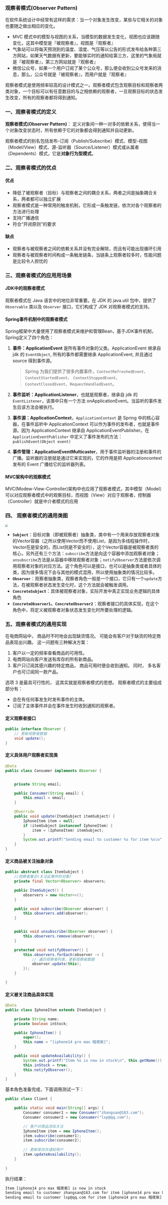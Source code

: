 ### 观察者模式(Observer Pattern)



在软件系统设计中经常有这样的需求：当一个对象发生改变，某些与它相关的对象也要随之做出相应的变化。

* MVC 模式中的模型与视图的关系，当模型的数据发生变化，视图也应该跟随变化，这其中模型是『被观察者』，视图是『观察者』
* 气象站可以将每天预测到的温度、湿度、气压等以公告的形式发布给各种第三方网站，如果天气数据有更新，要能够实时的通知给第三方，这里的气象局就是『被观察者』，第三方网站就是『观察者』
* 微信公众号，如果一个用户订阅了某个公众号，那么便会收到公众号发来的消息，那么，公众号就是『被观察者』，而用户就是『观察者』

观察者模式是使用频率较高的设计模式之一。观察者模式包含观察目标和观察者两类对象，一个目标可以有任意数目的与之相依赖的观察者，一旦观察目标的状态发生改变，所有的观察者都将得到通知。





### 一、观察者模式的定义

**观察者模式(Observer Pattern)**： 定义对象间一种一对多的依赖关系，使得当一个对象改变状态时，所有依赖于它的对象都会得到通知并自动更新。

观察者模式的别名包括发布-订阅（Publish/Subscribe）模式、模型-视图（Model/View）模式、源-监听器（Source/Listener）模式或从属者（Dependents）模式，它是**对象行为型模式**。



### 二、观察者模式的优点

#### 优点

- 降低了被观察者（目标）与观察者之间的耦合关系，两者之间是抽象耦合关系，两者都可以独立扩展
- 观察者模式是一种常用的触发机制，它形成一条触发链，依次对各个观察者的方法进行处理
- 支持广播通信
- 符合“开闭原则”的要求

#### 缺点

- 观察者与被观察者之间的依赖关系并没有完全解除，而且有可能出现循环引用
- 观察者与被观察者时间构成一条触发链条，当链条上观察者较多时，性能问题是比较令人担忧的



### 三、观察者模式的应用用场景

#### **JDK中的观察者模式**

观察者模式在 Java 语言中的地位非常重要。在 JDK 的 java.util 包中，提供了 `Observable` 类以及 `Observer` 接口，它们构成了 JDK 对观察者模式的支持。

#### **Spring事件机制中的观察者模式**

Spring框架中大量使用了观察者模式来维护和管理Bean，基于JDK事件机制，Spring定义了四个角色：

1. **事件：ApplicationEvent** 是所有事件对象的父类。ApplicationEvent 继承自 jdk 的 `EventObject`, 所有的事件都需要继承 ApplicationEvent, 并且通过 source 得到事件源。

   > Spring 为我们提供了很多内置事件，`ContextRefreshedEvent`、`ContextStartedEvent`、 `ContextStoppedEvent`、`ContextClosedEvent`、`RequestHandledEvent`。

2. **事件监听：ApplicationListener**，也就是观察者，继承自 jdk 的 `EventListener`，该类中只有一个方法 onApplicationEvent。当监听的事件发生后该方法会被执行。

3. **事件源：ApplicationContext**，`ApplicationContext` 是 Spring 中的核心容器，在事件监听中 ApplicationContext 可以作为事件的发布者，也就是事件源。因为 ApplicationContext 继承自 ApplicationEventPublisher。在 `ApplicationEventPublisher` 中定义了事件发布的方法：`publishEvent(Object event)`

4. **事件管理：ApplicationEventMulticaster**，用于事件监听器的注册和事件的广播。监听器的注册就是通过它来实现的，它的作用是把 Applicationcontext 发布的 Event 广播给它的监听器列表。

#### MVC架构中的观察模式

MVC(Modew-View-Controller)架构中也应用了观察者模式，其中模型（Model）可以对应观察者模式中的观察目标，而视图（View）对应于观察者，控制器（Controller）就是中介者模式的应用



### 四、 观察者模式的通用类图

<img src="http://image.easyblog.top/168222880705741192aaa-eac0-4b32-bc01-241d68a076db.png" style="zoom:50%;" />

* **`Subject`**：目标对象（即被观察者）抽象类，类中有一个用来存放观察者对象的Vector容器（之所以使用Vector而不使用List，是因为多线程操作时，Vector在是安全的，而List则是不安全的），这个Vector容器是被观察者类的核心，另外还有三个方法：`subscribe`方法是向这个容器中添加观察者对象；`unsubscribe`方法是从容器中移除观察者对象；`notifyObserver`方法是依次调用观察者对象的对应方法。这个角色可以是接口，也可以是抽象类或者具体的类，因为很多情况下会与其他的模式混用，所以使用抽象类的情况比较多。
* **`Observer`**：观察者抽象类，观察者角色一般是一个接口，它只有一个`update`方法，在被观察者状态发生变化时，这个方法就会被触发调用。
* **`ConcreteSubject`**：具体被观察者对象，实际开发中真正实现业务逻辑的具体角色
* **`ConcreteObserver1`、`ConcreteObserver2`**：观察者接口的具体实现，在这个角色中，将定义被观察者对象状态发生变化时所要处理的逻辑。



### 五、观察者模式的通用实现

在电商网站中， 商品时不时地会出现缺货情况。 可能会有客户对于缺货的特定商品表现出兴趣。 这一问题有三种解决方案：

1. 客户以一定的频率查看商品的可用性。
2. 电商网站向客户发送有库存的所有新商品。
3. 客户只订阅其感兴趣的特定商品， 商品可用时便会收到通知。 同时， 多名客户也可订阅同一款产品。

选项 3 是最具可行性的， 这其实就是观察者模式的思想。 观察者模式的主要组成部分有：

- 会在有任何事发生时发布事件的主体。
- 订阅了主体事件并会在事件发生时收到通知的观察者。



#### 定义观察者接口

```java
public interface Observer {
    // 更新观察者数据
    void update();
}
```



#### 定义具体用户观察者实现类

```java
@Data
public class Consumer implements Observer {


    private String email;

    public Consumer(String email) {
        this.email = email;
    }

    @Override
    public void update(ItemSubject itemSubject) {
        IphoneItem item = null;
        if (itemSubject instanceof IphoneItem) {
            item = (IphoneItem) itemSubject;
        }
        System.out.printf("Sending email to customer %s for item %s\n", this.getEmail(), Objects.requireNonNull(item, "Error").getName());
    }
}
```



#### 定义商品被关注抽象对象

```java
public abstract class ItemSubject {
    //观察者集合(关注此事件的对象)
    private final Vector<Observer> observers;

    public ItemSubject() {
        observers = new Vector<>();
    }

    public void subscribe(Observer observer) {
        this.observers.add(observer);
    }


    public void unsubscribe(Observer observer) {
        this.observers.remove(observer);
    }

    protected void notifyObserver() {
        this.observers.forEach(observer -> {
            // 遍历观察者列表，更新观察者数据
            observer.update(this);
        });
    }

}
```



#### 定义被关注商品具体实现

```java
@Data
public class IphoneItem extends ItemSubject {

    private String name;
    private boolean inStock;

    public IphoneItem() {
        super();
        this.name = "[iphone14 pro max 暗夜紫]";
    }

    public void updateAvailability() {
        System.out.printf("Item %s is now in stock\n", this.getName());
        this.inStock = true;
        this.notifyObserver();
    }
}
```



基本角色准备完成，下面调用测试一下：

```java
public class Client {

    public static void main(String[] args) {
        Consumer consumer1 = new Consumer("zhangsan@163.com");
        Consumer consumer2 = new Consumer("lsp@qq.com");

        // 客户对商品添加关注
        IphoneItem item = new IphoneItem();
        item.subscribe(consumer1);
        item.subscribe(consumer2);
        
        // 更新库存并通知用户
        item.updateAvailability();
    }
    
}
```

执行结果：

```txt
Item [iphone14 pro max 暗夜紫] is now in stock
Sending email to customer zhangsan@163.com for item [iphone14 pro max 暗夜紫]
Sending email to customer lsp@qq.com for item [iphone14 pro max 暗夜紫]
```





